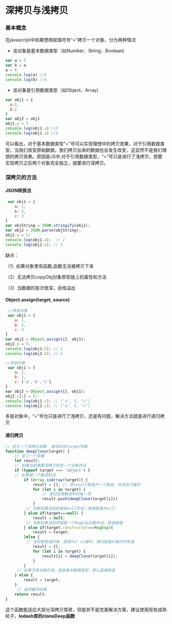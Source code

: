 # 深拷贝与浅拷贝

### 基本概念

在javascript中如果想用赋值符号“=”拷贝一个对象，分为两种情况

- 该对象是基本数据类型（如Number、String、Boolean)

```javascript
var a = 5
var b = a
a = 6
console.log(a) //5
console.log(b) //6
```

- 该对象是引用数据类型（如Object、Array)

```javascript
var obj1 = {
  a:1,
  b:2
}
var obj2 = obj1
obj1.a = 5
console.log(obj1.a) //5
console.log(obj1.a) //5
```

可以看出，对于基本数据类型“=”号可以实现理想中的拷贝效果，对于引用数据类型，当我们改变原始数据，我们拷贝出来的数据也会发生改变，这显然不是我们理想的拷贝效果。原因是JS中,对于引用数据类型，“=”号只是进行了浅拷贝，想要实现拷贝之后两个对象完全独立，就要进行深拷贝。

### 深拷贝的方法

#### JSON转换法

```javascript
 var obj1 = {
    a: 1,
    b: 2,
    c: 3
}
var objString = JSON.stringify(obj1);
var obj2 = JSON.parse(objString);
obj2.a = 5;
console.log(obj1.a);  // 1
console.log(obj2.a); // 5
```

缺点：

（1）如果对象里有函数,函数无法被拷贝下来

（2）无法拷贝copyObj对象原型链上的属性和方法

（3）当数据的层次很深，会栈溢出

####  Object.assign(target, source)

```javascript
 //单层对象
 var obj1 = {
    a: 1,
    b: 2,
    c: 3
}
var obj2 = Object.assign({}, obj1);
obj2.b = 5;
console.log(obj1.b); // 2
console.log(obj2.b); // 5
```

```javascript
//多层对象
 var obj1 = {
    a: 1,
    b: 2,
    c: ['a','b','c']
}
var obj2 = Object.assign({}, obj1);
obj2.c[1] = 5;
console.log(obj1.c); // ["a", 5, "c"]
console.log(obj2.c); // ["a", 5, "c"]
```

多层对象中，“=”号也只是进行了浅拷贝，还是有问题，解决方法就是进行递归拷贝

#### 递归拷贝

```javascript
// 定义一个深拷贝函数  接收目标target参数
function deepClone(target) {
    // 定义一个变量
    let result;
    // 如果当前需要深拷贝的是一个对象的话
    if (typeof target === 'object') {
    // 如果是一个数组的话
        if (Array.isArray(target)) {
            result = []; // 将result赋值为一个数组，并且执行遍历
            for (let i in target) {
                // 递归克隆数组中的每一项
                result.push(deepClone(target[i]))
            }
         // 判断如果当前的值是null的话；直接赋值为null
        } else if(target===null) {
            result = null;
         // 判断如果当前的值是一个RegExp对象的话，直接赋值    
        } else if(target.constructor===RegExp){
            result = target;
        }else {
         // 否则是普通对象，直接for in循环，递归赋值对象的所有值
            result = {};
            for (let i in target) {
                result[i] = deepClone(target[i]);
            }
        }
     // 如果不是对象的话，就是基本数据类型，那么直接赋值
    } else {
        result = target;
    }
     // 返回最终结果
    return result;
}
```

这个函数能适应大部分深拷贝情景，但是并不是完美解决方案，建议使用现有成熟轮子，**lodash库的cloneDeep函数**